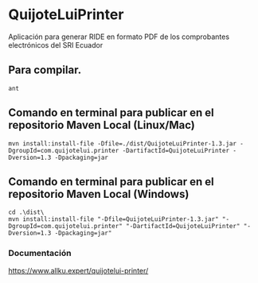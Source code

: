 # QuijoteLuiPrinter
Aplicación para generar RIDE en formato PDF de los comprobantes electrónicos del SRI Ecuador

## Para compilar.
```
ant
```
## Comando en terminal para publicar en el repositorio Maven Local (Linux/Mac)
```
mvn install:install-file -Dfile=./dist/QuijoteLuiPrinter-1.3.jar -DgroupId=com.quijotelui.printer -DartifactId=QuijoteLuiPrinter -Dversion=1.3 -Dpackaging=jar
```
## Comando en terminal para publicar en el repositorio Maven Local (Windows)
```
cd .\dist\
mvn install:install-file "-Dfile=QuijoteLuiPrinter-1.3.jar" "-DgroupId=com.quijotelui.printer" "-DartifactId=QuijoteLuiPrinter" "-Dversion=1.3 -Dpackaging=jar"
```
### Documentación
https://www.allku.expert/quijotelui-printer/
